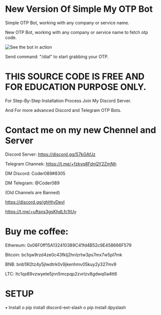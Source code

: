 # New Version Of Simple My OTP Bot

Simple OTP Bot, working with any company or service name.

New OTP Bot, working with any company or service name to fetch otp code.

![See the bot in action](https://user-images.githubusercontent.com/117955242/203935966-e3e8ee3c-384b-448d-b86b-d5189d66b585.png)


Send command: "/dial" to start grabbing your OTP.

# THIS SOURCE CODE IS FREE AND FOR EDUCATION PURPOSE ONLY.

For Step-By-Step Installation Process Join My Discord Server.

And For more advanced Discord and Telegram OTP Bots.


# Contact me on my new Chennel and Server

Discord Server: https://discord.gg/57kGAfJz

Telegram Channek: https://t.me/+fzkvq8FdnQY2ZmNh

DM Discord: Coder089#8305

DM Telegram: @Coder089


(Old Channels are Banned)

https://discord.gg/ghHtyDevI

https://t.me/+uftsns3gsKhdLfc1tUy


# Buy me coffee: 

  Ethereum: 0x06F0ff15A132410389C41fd4B52c9E458666F579
  
  Bitcoin: bc1qw9rzd4ze0c43fklj2hnlzrtw3ps7mx7w5pl7mk
  
  BNB: bnb19l2tz4y5jlwdtrk0v9jkenhmv05kuy2y327mv9
  
  LTC: ltc1qs89vzwyete5jnn5mcpqp2zvrlzv8gdwq0a4tt6
  
  
  # SETUP

•	Install
  o pip install discord-ext-slash
  o pip install dpyslash
